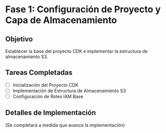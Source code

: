 # Fase 1: Configuración de Proyecto y Capa de Almacenamiento

## Objetivo

Establecer la base del proyecto CDK e implementar la estructura de almacenamiento S3.

## Tareas Completadas

- [ ] Inicialización del Proyecto CDK
- [ ] Implementación de Estructura de Almacenamiento S3
- [ ] Configuración de Roles IAM Base

## Detalles de Implementación

(Se completará a medida que avance la implementación)
